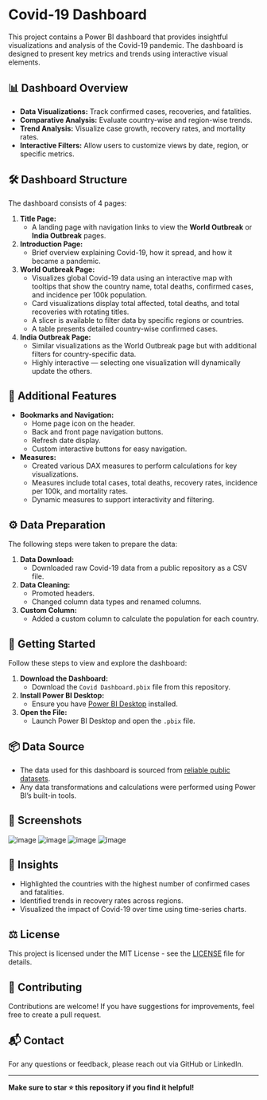 # Covid-19 Dashboard

This project contains a Power BI dashboard that provides insightful visualizations and analysis of the Covid-19 pandemic. The dashboard is designed to present key metrics and trends using interactive visual elements.

## 📊 Dashboard Overview
- **Data Visualizations:** Track confirmed cases, recoveries, and fatalities.
- **Comparative Analysis:** Evaluate country-wise and region-wise trends.
- **Trend Analysis:** Visualize case growth, recovery rates, and mortality rates.
- **Interactive Filters:** Allow users to customize views by date, region, or specific metrics.

## 🛠️ Dashboard Structure
The dashboard consists of 4 pages:

1. **Title Page:**
    - A landing page with navigation links to view the **World Outbreak** or **India Outbreak** pages.
2. **Introduction Page:**
    - Brief overview explaining Covid-19, how it spread, and how it became a pandemic.
3. **World Outbreak Page:**
    - Visualizes global Covid-19 data using an interactive map with tooltips that show the country name, total deaths, confirmed cases, and incidence per 100k population.
    - Card visualizations display total affected, total deaths, and total recoveries with rotating titles.
    - A slicer is available to filter data by specific regions or countries.
    - A table presents detailed country-wise confirmed cases.
4. **India Outbreak Page:**
    - Similar visualizations as the World Outbreak page but with additional filters for country-specific data.
    - Highly interactive — selecting one visualization will dynamically update the others.

## 🔎 Additional Features
- **Bookmarks and Navigation:**
    - Home page icon on the header.
    - Back and front page navigation buttons.
    - Refresh date display.
    - Custom interactive buttons for easy navigation.
- **Measures:**
    - Created various DAX measures to perform calculations for key visualizations.
    - Measures include total cases, total deaths, recovery rates, incidence per 100k, and mortality rates.
    - Dynamic measures to support interactivity and filtering.

## ⚙️ Data Preparation
The following steps were taken to prepare the data:
1. **Data Download:**
    - Downloaded raw Covid-19 data from a public repository as a CSV file.
2. **Data Cleaning:**
    - Promoted headers.
    - Changed column data types and renamed columns.
3. **Custom Column:**
    - Added a custom column to calculate the population for each country.

## 🚀 Getting Started
Follow these steps to view and explore the dashboard:

1. **Download the Dashboard:**
    - Download the `Covid Dashboard.pbix` file from this repository.
2. **Install Power BI Desktop:**
    - Ensure you have [Power BI Desktop](https://powerbi.microsoft.com/downloads/) installed.
3. **Open the File:**
    - Launch Power BI Desktop and open the `.pbix` file.

## 📦 Data Source
- The data used for this dashboard is sourced from [reliable public datasets](https://ourworldindata.org/coronavirus).
- Any data transformations and calculations were performed using Power BI’s built-in tools.

## 📸 Screenshots
![image](https://github.com/user-attachments/assets/d2866ba4-cad0-453f-9a99-2a87c4024bf5)
![image](https://github.com/user-attachments/assets/16dbfe51-2a6c-472b-b062-ecc439cd5acd)
![image](https://github.com/user-attachments/assets/1bc47df2-c23c-48ce-a182-f8e9bab1f248)
![image](https://github.com/user-attachments/assets/ff4ad946-35ff-4455-ac10-d297b6be1872)

## 📝 Insights
- Highlighted the countries with the highest number of confirmed cases and fatalities.
- Identified trends in recovery rates across regions.
- Visualized the impact of Covid-19 over time using time-series charts.

## ⚖️ License
This project is licensed under the MIT License - see the [LICENSE](LICENSE) file for details.

## 🤝 Contributing
Contributions are welcome! If you have suggestions for improvements, feel free to create a pull request.

## 📬 Contact
For any questions or feedback, please reach out via GitHub or LinkedIn.

---

**Make sure to star ⭐ this repository if you find it helpful!**

